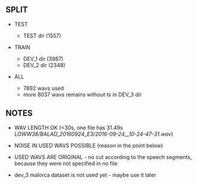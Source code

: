 ## SPLIT

-   TEST
    -   TEST dir (1557)
-   TRAIN

    -   DEV_1 dir (3987)
    -   DEV_2 dir (2348)

-   ALL
    -   7892 wavs used
    -   more 8037 wavs remains without ts in DEV_3 dir

## NOTES

-   WAV LENGTH OK (<30s, one file has 31.49s _LOWW38/BALAD_20160924_E3/2016-09-24\_\_10-24-47-31.wav_)
-   NOISE IN USED WAVS POSSIBLE (reason in the point below)
-   USED WAVS ARE ORIGINAL - no cut according to the speech segments, because they were not specified in no file

-   dev_3 malorca dataset is not used yet - maybe use it later

